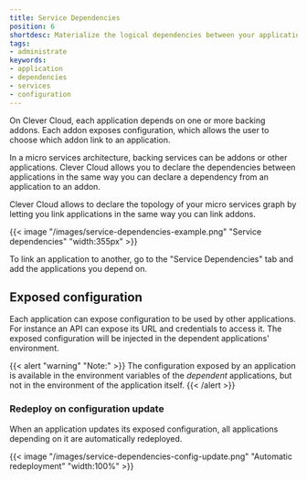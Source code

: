 ```yaml
---
title: Service Dependencies
position: 6
shortdesc: Materialize the logical dependencies between your applications with service dependencies
tags:
- administrate
keywords:
- application
- dependencies
- services
- configuration
---
```


On Clever Cloud, each application depends on one or more backing addons. Each
addon exposes configuration, which allows the user to choose which addon link
to an application.

In a micro services architecture, backing services can be addons or other
applications. Clever Cloud allows you to declare the dependencies between
applications in the same way you can declare a dependency from an application
to an addon.

Clever Cloud allows to declare the topology of your micro services graph by
letting you link applications in the same way you can link addons.

{{< image "/images/service-dependencies-example.png" "Service dependencies" "width:355px" >}}

To link an application to another, go to the "Service Dependencies" tab and
add the applications you depend on.

## Exposed configuration

Each application can expose configuration to be used by other applications.
For instance an API can expose its URL and credentials to access it. The
exposed configuration will be injected in the dependent applications'
environment.

{{< alert "warning" "Note:" >}}
    The configuration exposed by an application is available in the
    environment variables of the <i>dependent</i> applications, but not in
    the environment of the application itself.
{{< /alert >}}


### Redeploy on configuration update

When an application updates its exposed configuration, all applications
depending on it are automatically redeployed.

{{< image "/images/service-dependencies-config-update.png" "Automatic redeployment" "width:100%" >}}
